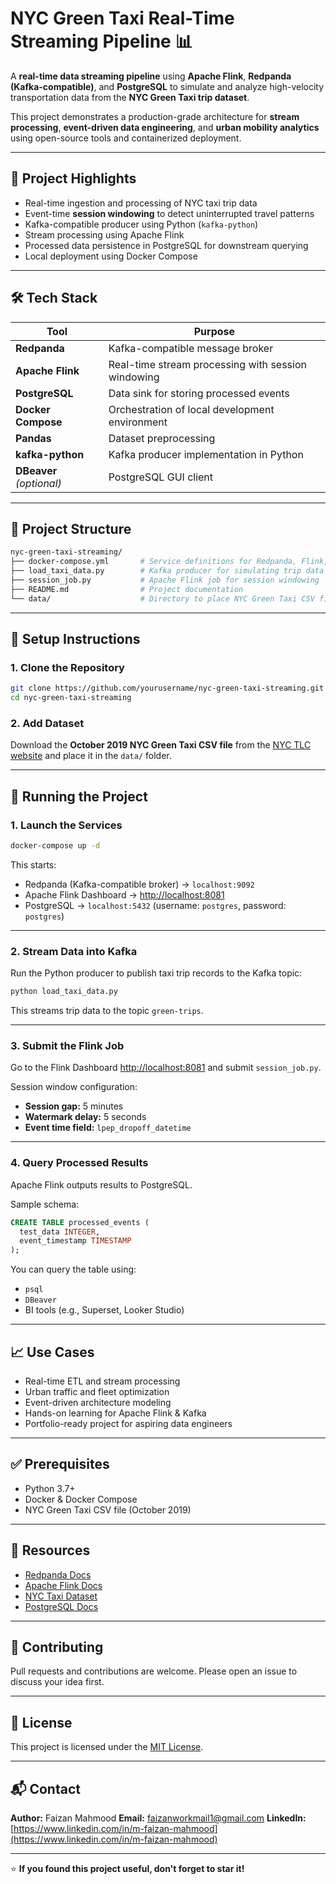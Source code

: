 # NYC Green Taxi Real-Time Streaming Pipeline 📊

A **real-time data streaming pipeline** using **Apache Flink**, **Redpanda (Kafka-compatible)**, and **PostgreSQL** to simulate and analyze high-velocity transportation data from the **NYC Green Taxi trip dataset**.

This project demonstrates a production-grade architecture for **stream processing**, **event-driven data engineering**, and **urban mobility analytics** using open-source tools and containerized deployment.

---

## 🚀 Project Highlights

- Real-time ingestion and processing of NYC taxi trip data
- Event-time **session windowing** to detect uninterrupted travel patterns
- Kafka-compatible producer using Python (`kafka-python`)
- Stream processing using Apache Flink
- Processed data persistence in PostgreSQL for downstream querying
- Local deployment using Docker Compose

---

## 🛠️ Tech Stack

| Tool          | Purpose                                                  |
|---------------|----------------------------------------------------------|
| **Redpanda**  | Kafka-compatible message broker                          |
| **Apache Flink** | Real-time stream processing with session windowing    |
| **PostgreSQL**| Data sink for storing processed events                   |
| **Docker Compose** | Orchestration of local development environment     |
| **Pandas**    | Dataset preprocessing                                    |
| **kafka-python** | Kafka producer implementation in Python              |
| **DBeaver** *(optional)* | PostgreSQL GUI client                         |

---

## 📁 Project Structure

```bash
nyc-green-taxi-streaming/
├── docker-compose.yml       # Service definitions for Redpanda, Flink, PostgreSQL
├── load_taxi_data.py        # Kafka producer for simulating trip data
├── session_job.py           # Apache Flink job for session windowing
├── README.md                # Project documentation
└── data/                    # Directory to place NYC Green Taxi CSV file
````

---

## 🔧 Setup Instructions

### 1. Clone the Repository

```bash
git clone https://github.com/yourusername/nyc-green-taxi-streaming.git
cd nyc-green-taxi-streaming
```

### 2. Add Dataset

Download the **October 2019 NYC Green Taxi CSV file** from the [NYC TLC website](https://www.nyc.gov/site/tlc/about/tlc-trip-record-data.page) and place it in the `data/` folder.

---

## 🚀 Running the Project

### 1. Launch the Services

```bash
docker-compose up -d
```

This starts:

* Redpanda (Kafka-compatible broker) → `localhost:9092`
* Apache Flink Dashboard → [http://localhost:8081](http://localhost:8081)
* PostgreSQL → `localhost:5432` (username: `postgres`, password: `postgres`)

---

### 2. Stream Data into Kafka

Run the Python producer to publish taxi trip records to the Kafka topic:

```bash
python load_taxi_data.py
```

This streams trip data to the topic `green-trips`.

---

### 3. Submit the Flink Job

Go to the Flink Dashboard [http://localhost:8081](http://localhost:8081) and submit `session_job.py`.

Session window configuration:

* **Session gap:** 5 minutes
* **Watermark delay:** 5 seconds
* **Event time field:** `lpep_dropoff_datetime`

---

### 4. Query Processed Results

Apache Flink outputs results to PostgreSQL.

Sample schema:

```sql
CREATE TABLE processed_events (
  test_data INTEGER,
  event_timestamp TIMESTAMP
);
```

You can query the table using:

* `psql`
* `DBeaver`
* BI tools (e.g., Superset, Looker Studio)

---

## 📈 Use Cases

* Real-time ETL and stream processing
* Urban traffic and fleet optimization
* Event-driven architecture modeling
* Hands-on learning for Apache Flink & Kafka
* Portfolio-ready project for aspiring data engineers

---

## ✅ Prerequisites

* Python 3.7+
* Docker & Docker Compose
* NYC Green Taxi CSV file (October 2019)

---

## 📎 Resources

* [Redpanda Docs](https://docs.redpanda.com/)
* [Apache Flink Docs](https://nightlies.apache.org/flink/)
* [NYC Taxi Dataset](https://www.nyc.gov/site/tlc/about/tlc-trip-record-data.page)
* [PostgreSQL Docs](https://www.postgresql.org/docs/)

---

## 🤝 Contributing

Pull requests and contributions are welcome. Please open an issue to discuss your idea first.

---

## 📜 License

This project is licensed under the [MIT License](LICENSE).

---

## 📬 Contact

**Author:** Faizan Mahmood
**Email:** [faizanworkmail1@gmail.com](mailto:your.email@example.com)
**LinkedIn:** [https://www.linkedin.com/in/m-faizan-mahmood](https://www.linkedin.com/in/m-faizan-mahmood)

---

⭐️ **If you found this project useful, don't forget to star it!**
